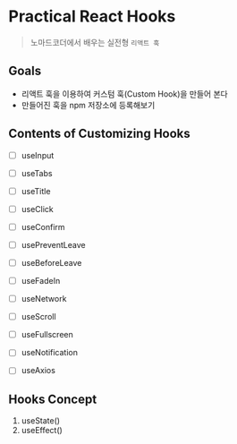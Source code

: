 # Practical React Hooks

> 노마드코더에서 배우는 실전형 `리액트 훅`

## Goals

- 리액트 훅을 이용하여 커스텀 훅(Custom Hook)을 만들어 본다
- 만들어진 훅을 npm 저장소에 등록해보기

## Contents of Customizing Hooks

- [ ] useInput

  >

- [ ] useTabs
- [ ] useTitle
- [ ] useClick
- [ ] useConfirm
- [ ] usePreventLeave
- [ ] useBeforeLeave
- [ ] useFadeIn
- [ ] useNetwork
- [ ] useScroll
- [ ] useFullscreen
- [ ] useNotification
- [ ] useAxios

## Hooks Concept

1. useState()
2. useEffect()
